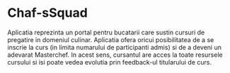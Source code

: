 # Chaf-sSquad
Aplicatia reprezinta un portal pentru bucatarii care sustin cursuri de pregatire in domeniul culinar. Aplicatia ofera oricui posibilitatea de a se inscrie la curs (in limita numarului de participanti admis) si de a deveni un adevarat Masterchef. In acest sens, cursantul are acces la toate resursele cursului si isi poate vedea evolutia prin feedback-ul titularului de curs.
